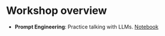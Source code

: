 # Workshop overview

- **Prompt Engineering**: Practice talking with LLMs. [Notebook](nb01_TalkingToLLMs_Prompting.ipynb)
